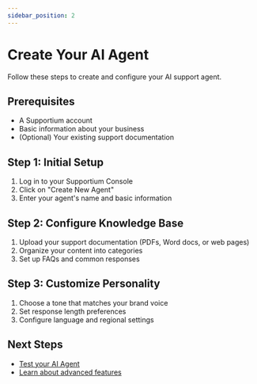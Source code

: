 ```yaml
---
sidebar_position: 2
---
```


# Create Your AI Agent

Follow these steps to create and configure your AI support agent.

## Prerequisites

- A Supportium account
- Basic information about your business
- (Optional) Your existing support documentation

## Step 1: Initial Setup

1. Log in to your Supportium Console
2. Click on "Create New Agent"
3. Enter your agent's name and basic information

## Step 2: Configure Knowledge Base

1. Upload your support documentation (PDFs, Word docs, or web pages)
2. Organize your content into categories
3. Set up FAQs and common responses

## Step 3: Customize Personality

1. Choose a tone that matches your brand voice
2. Set response length preferences
3. Configure language and regional settings

## Next Steps

- [Test your AI Agent](./test-your-ai-agent)
- [Learn about advanced features](../../console/features/overview)

